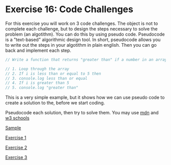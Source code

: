 # Exercise 16: Code Challenges

For this exercise you will work on 3 code challenges. The object is not to complete each challenge, but to design the steps necessary to solve the problem (an algotithm). You can do this by using pseudo code.  Pseudocode is a "text-based" algorithmic design tool. In short, pseudocode allows you to write out the steps in your algotithm in plain english. Then you can go back and implement each step.

```js
// Write a function that returns "greater than" if a number in an array is 5 or false if a number is less than 5.

// 1. Loop through the array
// 2. If i is less than or equal to 5 then
// 3. console.log less than or equal
// 4. If i is greater than 5
// 5. console.log "greater than"
```

This is a very simple example, but it shows how we can use pseudo code to create a solution to the, before we start coding.

Pseudocode each solution, then try to solve them. You may use [mdn](https://developer.mozilla.org/en-US/docs/Web/JavaScript/Reference/Global_Objects/Array) and [w3 schools](https://www.w3schools.com/js/js_array_methods.asp)

[Sample](https://www.codewars.com/kata/571edd157e8954bab500032d/train/javascript)

[Exercise 1](https://www.codewars.com/kata/542ebbdb494db239f8000046/train/javascript)

[Exercise 2](https://www.codewars.com/kata/571effabb625ed9b0600107a/train/javascript)

[Exercise 3](https://www.codewars.com/kata/5721a78c283129e416000999/train/javascript)
